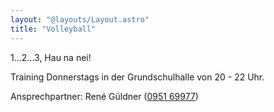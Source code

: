 ```yaml
---
layout: "@layouts/Layout.astro"
title: "Volleyball"
---
```


1...2...3, Hau na nei!

Training Donnerstags in der Grundschulhalle von 20 - 22 Uhr.

Ansprechpartner: René Güldner ([0951 69977](tel:095169977))
